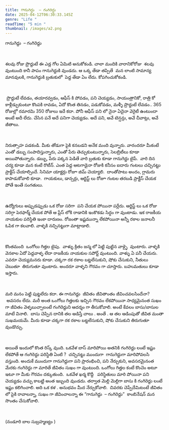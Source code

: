 ```yaml
---
title: గానుగెద్దు  – గంగిరెద్దు
date: 2025-04-12T06:30:33.145Z
genre: "Life "
readTime: "5 min "
thumbnail: /images/a2.png
---
```



<!--StartFragment-->

గానుగెద్దు  – గంగిరెద్దు

 

శలవు రోజు ప్రొద్దుటే ఈ ఎడ్ల గోల ఏమిటి అనుకోకండి. చాలా మందికి వారానికోరోజు  శలవు వుంటుంది కానీ పాపం గానుగెద్దుకి వుండదు. ఆ ఒక్క తేడా తప్పితే  మన లాంటి సామాన్య మానవులకి, గానుగెద్దుకి బ్రతుకులో  పెద్ద తేడా ఏం లేదు. కోపగించుకోకండి.

 

 ప్రొద్దుటే లేవడం, తయారవ్వడం, ఆఫీస్ కి పోవడం, పని చెయ్యడం, సాయంత్రానికో, రాత్రి కో కాళ్లీడ్చుకుంటూ కొంపకి రావడం, ఏదో కొంత తినడం, పడుకోవడం, మళ్ళీ ప్రొద్దుటే లేవడం.. 365 రోజుల్లో రమారమి 350 రోజులు ఇదే కదా. పోనీ ఆఫీస్ పని లో నైనా ఏదైనా వెరైటీ ఉంటుందా అంటే అదీ లేదు. చేసిన పనే అదే పనిగా చెయ్యడం. అదే పని, అవే టెన్షన్లు, అవే చీవాట్లు, అవే జీతాలు.  

 

నిరుత్సాహ పడకండి. మీకు తోడుగా పైకి కనబడని అనేక మంది వున్నారు. వారందరూ మీకంటే ఎంతో డబ్బు సంపాదిస్తున్నారు, ఎంతో పేరు తెచ్చుకుంటున్నారు, సెలబ్రిటీలు కూడా అయిపోతున్నారు. డబ్బు, పేరు పక్కన పెడితే వారి బ్రతుకు కూడా గానుగెద్డు టైపే.  వారి దిన చర్య కూడా మన కంటే రొటీన్. ఎంత పెద్ద ఆటగాడైనా రోజుకి కనీసం ఐదారు గంటలు చచ్చినట్టు ప్రాక్టీస్ చేయాల్సిందే. సినిమా యాక్టర్లు రోజూ జిమ్ చెయ్యాలి.  దాంతోపాటు అందం, గ్లామరు కాపాడుకోవాలి కూడా.  గాయకులు, డాన్సర్లు, ఆర్టిస్ట్ లు రోజూ గంటల తరబడి ప్రాక్టీస్ చేయక పోతే ఇంతే సంగతులు.

 

ఉద్యోగులు అప్పుడప్పుడు ఒక రోజు సరిగా  పని చేయక పోయినా పర్లేదు. ఆర్టిస్ట్ లు ఒక రోజు సరిగ్గా పెరఫార్మ్ చేయక పోతే ఆ ప్లేస్ లోకి రాడానికి ఇంకొకడు సిద్ధం గా వుంటాడు. ఇక రాజకీయ నాయకుల పరిస్థితి ఇంకా దారుణం. రోజంతా ఇష్టమున్నా లేకపోయినా అన్నీ రకాల జనాలనీ ఓపిక గా కలవాలి. వాళ్ళకి నచ్చినట్టుగా మాట్లాడాలి.

 

కొంతమంది  ఒంగోలు గిత్తల టైపు.  వాళ్ళు క్రితం జన్మ లో పెట్టి పుట్టిన వాళ్ళై  వుంటారు. వాళ్ళకి వెనకాల ఏదో పెద్దవాళ్ళ లేదా రాజకీయ నాయకుల సపోర్ట్ వుంటుంది. వాళ్ళు ఏ పనీ చేయరు. ఎవరూ చెయ్యమనరు కూడా. చక్కగా రక రకాల బట్టలేసుకుని, షోకు చేసుకుని, నీతులు చెబుతూ  తిరుగుతూ వుంటారు. అందరూ వాళ్ళని గౌరవం గా చూస్తారు. బహుమతులు కూడా ఇస్తారు.

 

మరి మనం పెట్టి పుట్టలేదు కదా. ఈ గానుగెద్దు  జీవితం జీవితాంతం జీవించవలసిందేనా?  అవసరం లేదు. మరీ అంత ఒంగోలు గిత్తలకు ఇచ్చిన గౌరవం లేకపోయినా సాధ్యమైనంత సుఖం గా జీవితం వెళ్ళబుచ్చాలంటే గంగిరెద్దుని ఆదర్శం గా తీసుకోవాలి. అంటే కేవలం బాసు/బాసుల  మాటే వినాలి.  బాసు చెప్పిన దానికి తల ఆడిస్తే చాలు . అంతే . ఆ తల ఆడింపుతో జీవిత మంతా సుఖమయమే. మీరు కూడా చక్కగా రక రకాల బట్టలేసుకుని, షోకు చేసుకుని తిరుగుతూ వుండొచ్చు.

 

అయితే ఇందులో కొంత రిస్క్ వుంది. ఒకవేళ బాస్ మారిపోయి అతనికి గంగిరెద్దు లంటే ఇష్టం లేకపోతే ఆ గంగిరెద్దు పరిస్థితి ఏంటి ?  చచ్చినట్టు ముందుగా  గానుగెద్డుగా మారిపోవలసి వస్తుంది. అందుకే ముందుగా గానుగెద్దుగా పని ప్రారంభించి, పని నేర్చుకుని, అవసరమైనంత మేరకు గంగిరెద్దు గా మారితే జీవితం సుఖం గా వుంటుంది. ఒంగోలు గిత్తల కంటే కొంచెం అటూ ఇటూ గా మీకు గౌరవం దక్కుతుంది.  ఒకవేళ ఖర్మ కొద్దీ   పరిస్థితులు మారి పోయినా పని చెయ్యడం వచ్చు కాబట్టి అంత ఇబ్బంది వుండదు. తర్వాత మెల్లి మెల్లిగా బాసు కి గంగిరెద్దు లంటే ఇష్టం కలిగించాలి. అది ఒక కళ . అనుభవం మీద నేర్చుకోవాలి.  చివరకు చెప్పేదేమిటంటే జీవితం లో పైకి రావాలన్నా, సుఖం గా జీవించాలన్నా ఈ “గానుగెద్దు  – గంగిరెద్దు”  కాంబినేషన్ మన సొంతం చేసుకోవాలి.  

 

(నండూరి బాల సుబ్రహ్మణ్యం )

<!--EndFragment-->